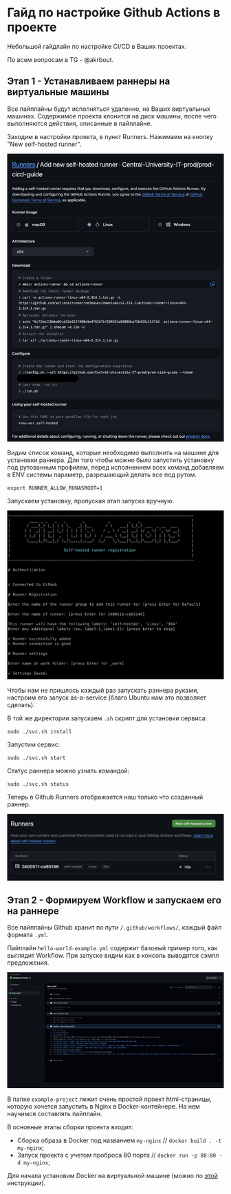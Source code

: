 # Гайд по настройке Github Actions в проекте

Небольшой гайдлайн по настройке CI/CD в Ваших проектах.

По всем вопросам в TG - @akrbout.

## Этап 1 - Устанавливаем раннеры на виртуальные машины

Все пайплайны будут исполняться удаленно, на Ваших виртуальных машинах. Содержимое проекта клонится на диск машины, после чего выполняются действия, описанные в пайплайне.

Заходим в настройки проекта, в пункт Runners. Нажимаем на кнопку "New self-hosted runner".

![github runner creation](/static/img/runner-creation-first.png)

Видим список команд, которые необходимо выполнить на машине для установки раннера. Для того чтобы можно было запустить установку под рутованным профилем, перед исполнением всех команд добавляем в ENV системы параметр, разрешающий  делать все под рутом.

```shell
export RUNNER_ALLOW_RUNASROOT=1
```

Запускаем установку, пропуская этап запуска вручную.

![github runner installation](/static/img/runner-creation-second.png)

Чтобы нам не пришлось каждый раз запускать раннера руками, настроим его запуск as-a-service (благо Ubuntu нам это позволяет сделать).

В той же директории запускаем `.sh` скрипт для установки сервиса:
```shell
sudo ./svc.sh install
```
Запустим сервис:
```shell
sudo ./svc.sh start
```
Статус раннера можно узнать командой:
```shell
sudo ./svc.sh status
```

Теперь в Github Runners отображается наш только что созданный раннер.

![github runner idle](/static/img/runner-creation-final.png)

## Этап 2 - Формируем Workflow и запускаем его на раннере

Все пайплайны Github хранит по пути `/.github/workflows/`, каждый файл формата `.yml`.

Пайплайн `hello-world-example.yml` содержит базовый пример того, как выглядит Workflow. При запуске видим как в консоль выводятся сэмпл предложения.

![github action](/static/img/run-workflow-first.png)

В папке `example-project` лежит очень простой проект html-страницы, которую хочется запустить в Nginx в Docker-контейнере. На нем научимся составлять пайплайн.

В основные этапы сборки проекта входит:
- Сборка образа в Docker под названием `my-nginx` // `docker build . -t my-nginx`;
- Запуск проекта с учетом проброса 80 порта // `docker run -p 80:80 -d my-nginx`;

Для начала установим Docker на виртуальной машине (можно по [этой](https://timeweb.cloud/tutorials/docker/kak-ustanovit-docker-na-ubuntu-22-04) инструкции).

